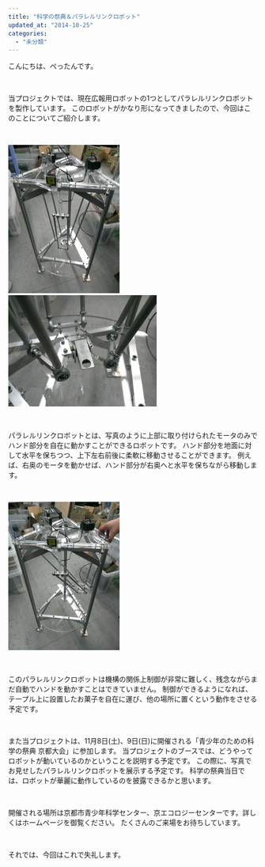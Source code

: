 ```yaml
---
title: "科学の祭典＆パラレルリンクロボット"
updated_at: "2014-10-25"
categories: 
  - "未分類"
---
```


こんにちは、ぺったんです。

 

当プロジェクトでは、現在広報用ロボットの1つとしてパラレルリンクロボットを製作しています。 このロボットがかなり形になってきましたので、今回はこのことについてご紹介します。

 

[![CameraZOOM-20141024193042855](images/CameraZOOM-20141024193042855-225x300.jpg)](http://www.fortefibre.net/blog/wp-content/uploads/2014/10/CameraZOOM-20141024193042855.jpg)　[![CameraZOOM-20141024193141051](images/CameraZOOM-20141024193141051-300x225.jpg)](http://www.fortefibre.net/blog/wp-content/uploads/2014/10/CameraZOOM-20141024193141051.jpg)

 

パラレルリンクロボットとは、写真のように上部に取り付けられたモータのみでハンド部分を自在に動かすことができるロボットです。 ハンド部分を地面に対して水平を保ちつつ、上下左右前後に柔軟に移動させることができます。 例えば、右奥のモータを動かせば、ハンド部分が右奥へと水平を保ちながら移動します。

 

[![CameraZOOM-20141024193508064](images/CameraZOOM-20141024193508064-225x300.jpg)](http://www.fortefibre.net/blog/wp-content/uploads/2014/10/CameraZOOM-20141024193508064.jpg)

 

このパラレルリンクロボットは機構の関係上制御が非常に難しく、残念ながらまだ自動でハンドを動かすことはできていません。 制御ができるようになれば、テープル上に設置したお菓子を自在に運び、他の場所に置くという動作をさせる予定です。

 

また当プロジェクトは、11月8日(土)、9日(日)に開催される「青少年のための科学の祭典 京都大会」に参加します。 当プロジェクトのブースでは、どうやってロボットが動いているのかということを説明する予定です。 この際に、写真でお見せしたパラレルリンクロボットを展示する予定です。 科学の祭典当日では、ロボットが華麗に動作しているのを披露できるかと思います。

 

開催される場所は京都市青少年科学センター、京エコロジーセンターです。詳しくはホームページを御覧ください。 たくさんのご来場をお待ちしています。

 

それでは、今回はこれで失礼します。
